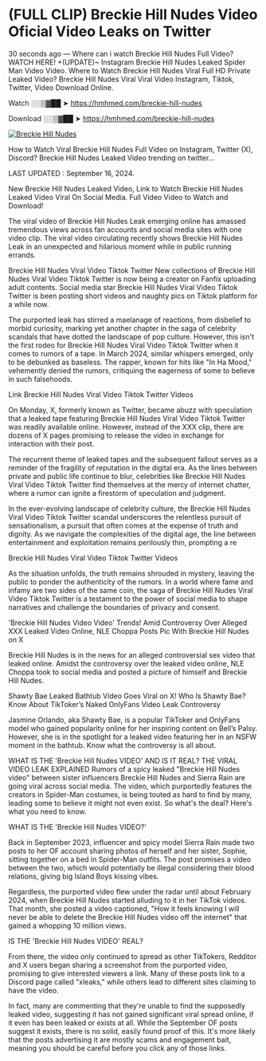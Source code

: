 # (FULL CLIP) Breckie Hill Nudes Video Oficial Video Leaks on Twitter

30 seconds ago — Where can i watch Breckie Hill Nudes Full Video? WATCH HERE! +(UPDATE)~ Instagram Breckie Hill Nudes Leaked Spider Man Video Video. Where to Watch Breckie Hill Nudes Viral Full HD Private Leaked Video? Breckie Hill Nudes Viral Viral Video Instagram, Tiktok, Twitter, Video Download Online.

Watch ░░▒▓██ ➤ https://hmhmed.com/breckie-hill-nudes

Download ░░▒▓██ ➤ https://hmhmed.com/breckie-hill-nudes

[![Breckie Hill Nudes](https://i.imgur.com/dJHk4Zq.gif)](https://hmhmed.com/breckie-hill-nudes)

How to Watch Viral Breckie Hill Nudes Full Video on Instagram, Twitter (X), Discord? Breckie Hill Nudes Leaked Video trending on twitter...

LAST UPDATED : September 16, 2024.

New Breckie Hill Nudes Leaked Video, Link to Watch Breckie Hill Nudes Leaked Video Viral On Social Media. Full Video Video to Watch and Download!

The viral video of Breckie Hill Nudes Leak emerging online has amassed tremendous views across fan accounts and social media sites with one video clip. The viral video circulating recently shows Breckie Hill Nudes Leak in an unexpected and hilarious moment while in public running errands.

Breckie Hill Nudes Viral Video Tiktok Twitter New collections of Breckie Hill Nudes Viral Video Tiktok Twitter is now being a creator on Fanfix uploading adult contents. Social media star Breckie Hill Nudes Viral Video Tiktok Twitter is been posting short videos and naughty pics on Tiktok platform for a while now.

The purported leak has stirred a maelanage of reactions, from disbelief to morbid curiosity, marking yet another chapter in the saga of celebrity scandals that have dotted the landscape of pop culture. However, this isn't the first rodeo for Breckie Hill Nudes Viral Video Tiktok Twitter when it comes to rumors of a tape. In March 2024, similar whispers emerged, only to be debunked as baseless. The rapper, known for hits like "In Ha Mood," vehemently denied the rumors, critiquing the eagerness of some to believe in such falsehoods.

Link Breckie Hill Nudes Viral Video Tiktok Twitter Videos

On Monday, X, formerly known as Twitter, became abuzz with speculation that a leaked tape featuring Breckie Hill Nudes Viral Video Tiktok Twitter was readily available online. However, instead of the XXX clip, there are dozens of X pages promising to release the video in exchange for interaction with their post.

The recurrent theme of leaked tapes and the subsequent fallout serves as a reminder of the fragility of reputation in the digital era. As the lines between private and public life continue to blur, celebrities like Breckie Hill Nudes Viral Video Tiktok Twitter find themselves at the mercy of internet chatter, where a rumor can ignite a firestorm of speculation and judgment.

In the ever-evolving landscape of celebrity culture, the Breckie Hill Nudes Viral Video Tiktok Twitter scandal underscores the relentless pursuit of sensationalism, a pursuit that often comes at the expense of truth and dignity. As we navigate the complexities of the digital age, the line between entertainment and exploitation remains perilously thin, prompting a re

Breckie Hill Nudes Viral Video Tiktok Twitter Videos

As the situation unfolds, the truth remains shrouded in mystery, leaving the public to ponder the authenticity of the rumors. In a world where fame and infamy are two sides of the same coin, the saga of Breckie Hill Nudes Viral Video Tiktok Twitter is a testament to the power of social media to shape narratives and challenge the boundaries of privacy and consent.

'Breckie Hill Nudes Video Video' Trends! Amid Controversy Over Alleged XXX Leaked Video Online, NLE Choppa Posts Pic With Breckie Hill Nudes on X

Breckie Hill Nudes is in the news for an alleged controversial sex video that leaked online. Amidst the controversy over the leaked video online, NLE Choppa took to social media and posted a picture of himself and Breckie Hill Nudes.

Shawty Bae Leaked Bathtub Video Goes Viral on X! Who Is Shawty Bae? Know About TikToker’s Naked OnlyFans Video Leak Controversy

Jasmine Orlando, aka Shawty Bae, is a popular TikToker and OnlyFans model who gained popularity online for her inspiring content on Bell’s Palsy. However, she is in the spotlight for a leaked video featuring her in an NSFW moment in the bathtub. Know what the controversy is all about.

WHAT IS THE 'Breckie Hill Nudes VIDEO' AND IS IT REAL? THE VIRAL VIDEO LEAK EXPLAINED Rumors of a spicy leaked "Breckie Hill Nudes video" between sister influencers Breckie Hill Nudes and Sierra Rain are going viral across social media. The video, which purportedly features the creators in Spider-Man costumes, is being touted as hard to find by many, leading some to believe it might not even exist. So what's the deal? Here's what you need to know.

WHAT IS THE 'Breckie Hill Nudes VIDEO?'

Back in September 2023, influencer and spicy model Sierra Rain made two posts to her OF account sharing photos of herself and her sister, Sophie, sitting together on a bed in Spider-Man outfits. The post promises a video between the two, which would potentially be illegal considering their blood relations, giving big Island Boys kissing vibes.

Regardless, the purported video flew under the radar until about February 2024, when Breckie Hill Nudes started alluding to it in her TikTok videos. That month, she posted a video captioned, "How it feels knowing I will never be able to delete the Breckie Hill Nudes video off the internet" that gained a whopping 10 million views.

IS THE 'Breckie Hill Nudes VIDEO' REAL?

From there, the video only continued to spread as other TikTokers, Redditor and X users began sharing a screenshot from the purported video, promising to give interested viewers a link. Many of these posts link to a Discord page called "xleaks," while others lead to different sites claiming to have the video.

In fact, many are commenting that they're unable to find the supposedly leaked video, suggesting it has not gained significant viral spread online, if it even has been leaked or exists at all. While the September OF posts suggest it exists, there is no solid, easily found proof of this. It's more likely that the posts advertising it are mostly scams and engagement bait, meaning you should be careful before you click any of those links.